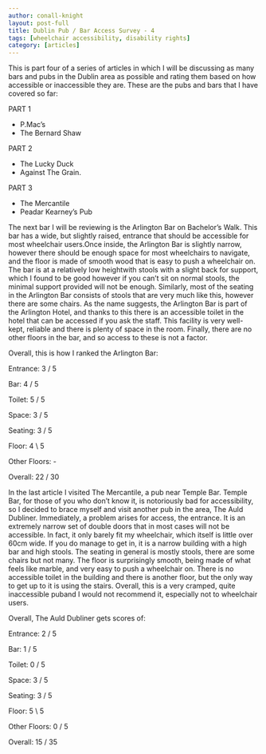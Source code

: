```yaml
---
author: conall-knight
layout: post-full
title: Dublin Pub / Bar Access Survey - 4
tags: [wheelchair accessibility, disability rights]
category: [articles]
---
```

This is part four of a series of articles in which I will be discussing as many bars and pubs in the Dublin area as possible and rating them based on how accessible or inaccessible they are. These are the pubs and bars that I have covered so far:

PART 1
- P.Mac’s
- The Bernard Shaw

 

PART 2
- The Lucky Duck
- Against The Grain.

 

PART 3
- The Mercantile
- Peadar Kearney’s Pub

 

The next bar I will be reviewing is the Arlington Bar on Bachelor’s Walk. This bar has a wide, but slightly raised, entrance that should be accessible for most wheelchair users.Once inside, the Arlington Bar is slightly narrow, however there should be enough space for most wheelchairs to navigate, and the floor is made of smooth wood that is easy to push a wheelchair on. The bar is at a relatively low heightwith stools with a slight back for support, which I found to be good however if you can’t sit on normal stools, the minimal support provided will not be enough. Similarly, most of the seating in the Arlington Bar consists of stools that are very much like this, however there are some chairs. As the name suggests, the Arlington Bar is part of the Arlington Hotel, and thanks to this there is an accessible toilet in the hotel that can be accessed if you ask the staff. This facility is very well-kept, reliable and there is plenty of space in the room. Finally, there are no other floors in the bar, and so access to these is not a factor.

Overall, this is how I ranked the Arlington Bar:

Entrance: 3 / 5

Bar:  4 / 5  

Toilet: 5 / 5

Space: 3  / 5

Seating:  3 / 5

Floor:  4 \ 5

Other Floors: -

Overall: 22 / 30

 

In the last article I visited The Mercantile, a pub near Temple Bar. Temple Bar, for those of you who don’t know it, is notoriously bad for accessibility, so I decided to brace myself and visit another pub in the area, The Auld Dubliner. Immediately, a problem arises for access, the entrance. It is an extremely narrow set of double doors that in most cases will not be accessible. In fact, it only barely fit my wheelchair, which itself is little over 60cm wide. If you do manage to get in, it is a narrow building with a high bar and high stools. The seating in general is mostly stools, there are some chairs but not many. The floor is surprisingly smooth, being made of what feels like marble, and very easy to push a wheelchair on. There is no accessible toilet in the building and there is another floor, but the only way to get up to it is using the stairs. Overall, this is a very cramped, quite inaccessible puband I would not recommend it, especially not to wheelchair users.

Overall, The Auld Dubliner gets scores of:

Entrance: 2 / 5

Bar:  1 / 5  

Toilet: 0 / 5

Space: 3  / 5

Seating:  3 / 5

Floor:  5 \ 5

Other Floors: 0 / 5

Overall: 15 / 35

 
	
